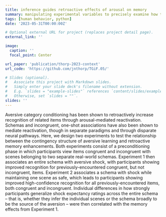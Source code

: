 ```yaml
---
title: inference guides retroactive effects of arousal on memory
summary: manipulating experimental variables to precisely examine how the structure of learning determines how that learning strenghtens or warps existing memories
tags: [human behavior, python]
date: '2023-05-31T00:00:00Z'

# Optional external URL for project (replaces project detail page).
external_link: ''

image:
  caption: ''
  focal_point: Center

url_paper: 'publication/thorp-2023-context'
url_code: 'https://github.com/jnthorp/TGiF.05/'

# Slides (optional).
#   Associate this project with Markdown slides.
#   Simply enter your slide deck's filename without extension.
#   E.g. `slides = "example-slides"` references `content/slides/example-slides.md`.
#   Otherwise, set `slides = ""`.
slides: ''
---
```


Aversive category conditioning has been shown to retroactively increase recognition of related items through arousal-mediated reactivation. Schemas and incongruent, one-shot associations have also been shown to mediate reactivation, though in separate paradigms and through disparate neural pathways. Here, we design two experiments to test the relationship between the contingency structure of aversive learning and retroactive memory enhancements. Both experiments consist of a preconditioning phase in which participants view items congruent and incongruent with scenes belonging to two separate real-world schemas. Experiment 1 then associates an entire schema with aversive shock, with participants showing improved recognition for previously-encountered congruent, but not incongruent, items. Experiment 2 associates a schema with shock while maintaining one scene as safe, which leads to participants showing improved high-confidence recognition for all previously-encountered items, both congruent and incongruent. Individual differences in how strongly participants generalize shock expectancy ratings across the entire schema – that is, whether they infer the individual scenes or the schema broadly to be the source of the aversion – were then correlated with the memory effects from Experiment 1. 